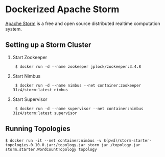 # Dockerized Apache Storm

[Apache Storm](http://storm.apache.org/) is a free and open source distributed realtime computation system.

## Setting up a Storm Cluster

1. Start Zookeeper

        $ docker run -d --name zookeeper jplock/zookeeper:3.4.8

2. Start Nimbus

        $ docker run -d --name nimbus --net container:zookeeper 31z4/storm:latest nimbus

3. Start Supervisor

        $ docker run -d --name supervisor --net container:nimbus 31z4/storm:latest supervisor

## Running Topologies

    $ docker run -it --net container:nimbus -v $(pwd)/storm-starter-topologies-0.10.0.jar:/topology.jar storm jar /topology.jar storm.starter.WordCountTopology topology
